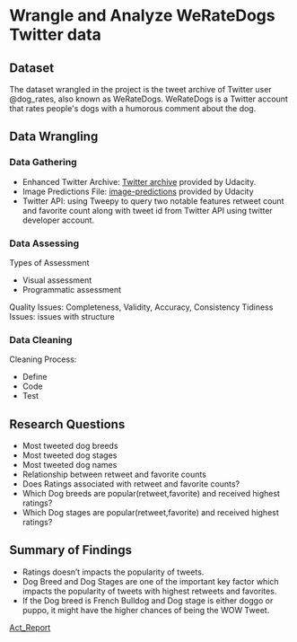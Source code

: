 # Wrangle and Analyze WeRateDogs Twitter data


## Dataset

The dataset wrangled in the project is the tweet archive of Twitter user @dog_rates, also known as WeRateDogs. WeRateDogs is a Twitter account that rates people's dogs with a humorous comment about the dog.

## Data Wrangling

### Data Gathering

- Enhanced Twitter Archive: [Twitter archive](https://d17h27t6h515a5.cloudfront.net/topher/2017/August/59a4e958_twitter-archive-enhanced/twitter-archive-enhanced.csv) provided by Udacity.
- Image Predictions File: [image-predictions](https://d17h27t6h515a5.cloudfront.net/topher/2017/August/599fd2ad_image-predictions/image-predictions.tsv) provided by Udacity
- Twitter API: using Tweepy to query two notable features retweet count and favorite count along with tweet id from Twitter API using twitter developer account.

### Data Assessing

Types of Assessment
- Visual assessment
- Programmatic assessment

Quality Issues: Completeness, Validity, Accuracy, Consistency
Tidiness Issues: issues with structure

### Data Cleaning

Cleaning Process:
- Define
- Code
- Test

## Research Questions

- Most tweeted dog breeds
- Most tweeted dog stages
- Most tweeted dog names
- Relationship between retweet and favorite counts
- Does Ratings associated with retweet and favorite counts?
- Which Dog breeds are popular(retweet,favorite) and received highest ratings?
- Which Dog stages are popular(retweet,favorite) and received highest ratings?

## Summary of Findings

- Ratings doesn’t impacts the popularity of tweets.
- Dog Breed and Dog Stages are one of the important key factor which impacts the popularity of tweets with highest retweets and favorites.
- If the Dog breed is French Bulldog and Dog stage is either doggo or puppo, it might have the higher chances of being the WOW Tweet.

[Act_Report](https://medium.com/@nivethaksn/weratedogs-twitter-data-analysis-a86ffc2f8a80)